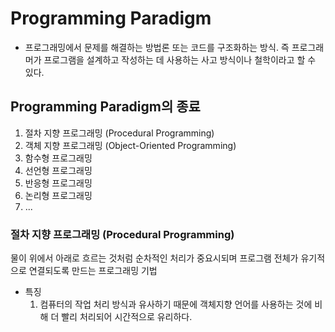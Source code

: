 # Programming Paradigm
* 프로그래밍에서 문제를 해결하는 방법론 또는 코드를 구조화하는 방식. 즉 프로그래머가 프로그램을 설계하고 작성하는 데 사용하는 사고 방식이나 철학이라고 할 수 있다.


## Programming Paradigm의 종료
1. 절차 지향 프로그래밍 (Procedural Programming)
2. 객체 지향 프로그래밍 (Object-Oriented Programming)
3. 함수형 프로그래밍
4. 선언형 프로그래밍
5. 반응형 프로그래밍
6. 논리형 프로그래밍
7. ...


### 절차 지향 프로그래밍 (Procedural Programming)
물이 위에서 아래로 흐르는 것처럼 순차적인 처리가 중요시되며 프로그램 전체가 유기적으로 연결되도록 만드는 프로그래밍 기법

* 특징
    1. 컴퓨터의 작업 처리 방식과 유사하기 때문에 객체지향 언어를 사용하는 것에 비해 더 빨리 처리되어 시간적으로 유리하다.